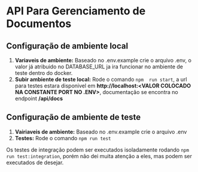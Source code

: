 # API Para Gerenciamento de Documentos

## Configuração de ambiente local

1. **Variaveis de ambiente:** Baseado no .env.example crie o arquivo .env, o valor já atribuido no DATABASE_URL ja ira funcionar no ambiente de teste dentro do docker.
2. **Subir ambiente de teste local:** Rode o comando `npm  run start`, a url para testes estara disponivel em **http://localhost:<VALOR COLOCADO NA CONSTANTE PORT NO .ENV>**, documentação se encontra no endpoint **/api/docs**

## Configuração de ambiente de teste

1. **Vairiaveis de ambiente:** Baseado no .env.example crie o arquivo .env
2. **Testes:** Rode o comando `npm run test`

Os testes de integração podem ser executados isoladamente rodando `npm run test:integration`, porém não dei muita atenção a eles, mas podem ser executados de desejar.
